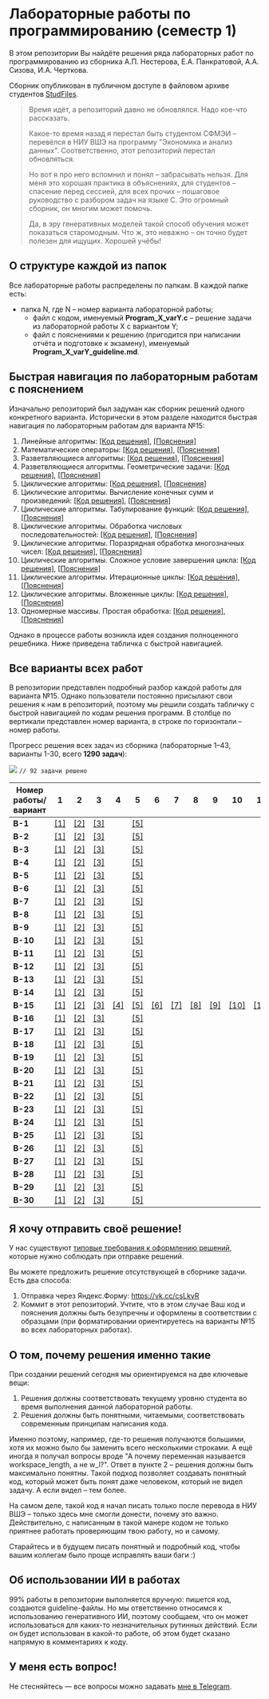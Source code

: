# Лабораторные работы по программированию (семестр 1)
В этом репозитории Вы найдёте решения ряда лабораторных работ по программированию из сборника А.П. Нестерова, Е.А. Панкратовой, А.А. Сизова, И.А. Черткова.

Сборник опубликован в публичном доступе в файловом архиве студентов [StudFiles](https://studfile.net/preview/2715555).

> Время идёт, а репозиторий давно не обновлялся. Надо кое-что рассказать.
> 
> Какое-то время назад я перестал быть студентом СФМЭИ – перевёлся в НИУ ВШЭ на программу "Экономика и анализ данных". Соответственно, этот репозиторий перестал обновляться.
> 
> Но вот я про него вспомнил и понял – забрасывать нельзя. Для меня это хорошая практика в объяснениях, для студентов – спасение перед сессией, для всех прочих – пошаговое руководство с разбором задач на языке C. Это огромный сборник, он многим может помочь.
> 
> Да, в эру генеративных моделей такой способ обучения может показаться старомодным. Что ж, это неважно – он точно будет полезен для ищущих. Хорошей учёбы!

## О структуре каждой из папок

Все лабораторные работы распределены по папкам. В каждой папке есть:
- папка N, где N – номер варианта лабораторной работы;
  - файл с кодом, именуемый **Program_X_varY.c** – решение задачи из лабораторной работы X с вариантом Y;
  - файл с пояснениями к решению (пригодится при написании отчёта и подготовке к экзамену), именуемый **Program_X_varY_guideline.md**.

## Быстрая навигация по лабораторным работам с пояснением

Изначально репозиторий был задуман как сборник решений одного конкретного варианта. Исторически в этом разделе находится быстрая навигация по лабораторным работам для варианта №15:
1. Линейные алгоритмы: [[Код решения]](1.%20Линейные%20алгоритмы/15/Program_1_var15.c), [[Пояснения]](1.%20Линейные%20алгоритмы/15/Program_1_var15_guideline.md)
2. Математические операторы: [[Код решения]](2.%20Математические%20операторы/15/Program_2_var15.c), [[Пояснения]](2.%20Математические%20операторы/15/Program_2_var15_guideline.md)
3. Разветвляющиеся алгоритмы: [[Код решения]](3.%20Разветвляющиеся%20алгоритмы/15/Program_3_var15.c), [[Пояснения]](3.%20Разветвляющиеся%20алгоритмы/15/Program_3_var15_guideline.md)
4. Разветвляющиеся алгоритмы. Геометрические задачи: [[Код решения]](4.%20Разветвляющиеся%20алгоритмы.%20Геометрические%20задачи/15/Program_4_var15.c), [[Пояснения]](4.%20Разветвляющиеся%20алгоритмы.%20Геометрические%20задачи/15/Program_4_var15_guideline.md)
5. Циклические алгоритмы: [[Код решения]](5.%20Циклические%20алгоритмы/15/Program_5_var15.c), [[Пояснения]](5.%20Циклические%20алгоритмы/15/Program_5_var15_guideline.md)
6. Циклические алгоритмы. Вычисление конечных сумм и произведений: [[Код решения]](6.%20Циклические%20алгоритмы.%20Вычисление%20конечных%20сумм%20и%20произведений/15/Program_6_var15.c), [[Пояснения]](6.%20Циклические%20алгоритмы.%20Вычисление%20конечных%20сумм%20и%20произведений/15/Program_6_var15_guideline.md)
7. Циклические алгоритмы. Табулирование функций: [[Код решения]](7.%20Циклические%20алгоритмы.%20Табулирование%20функций/15/Program_7_var15.c), [[Пояснения]](7.%20Циклические%20алгоритмы.%20Табулирование%20функций/15/Program_7_var15_guideline.md)
8. Циклические алгоритмы. Обработка числовых последовательностей: [[Код решения]](8.%20Циклические%20алгоритмы.%20Обработка%20числовых%20последовательностей/15/Program_8_var15.c), [[Пояснения]](8.%20Циклические%20алгоритмы.%20Обработка%20числовых%20последовательностей/15/Program_8_var15_guideline.md)
9. Циклические алгоритмы. Поразрядная обработка многозначных чисел: [[Код решения]](9.%20Циклические%20алгоритмы.%20Поразрядная%20обработка%20многозначных%20чисел/15/Program_9_var15.c), [[Пояснения]](9.%20Циклические%20алгоритмы.%20Поразрядная%20обработка%20многозначных%20чисел/15/Program_9_var15_guideline.md)
10. Циклические алгоритмы. Сложное условие завершения цикла: [[Код решения]](10.%20Циклические%20алгоритмы.%20Сложное%20условие%20завершения%20цикла/15/Program_10_var15.c), [[Пояснения]](10.%20Циклические%20алгоритмы.%20Сложное%20условие%20завершения%20цикла/15/Program_10_var15_guideline.md)
11. Циклические алгоритмы. Итерационные циклы: [[Код решения]](11.%20Циклические%20алгоритмы.%20Итерационные%20циклы/15/Program_11_var15.c), [[Пояснения]](11.%20Циклические%20алгоритмы.%20Итерационные%20циклы/15/Program_11_var15_guideline.md)
12. Циклические алгоритмы. Вложенные циклы: [[Код решения]](12.%20Циклические%20алгоритмы.%20Вложенные%20циклы/15/Program_12_var15.c), [[Пояснения]](12.%20Циклические%20алгоритмы.%20Вложенные%20циклы/15/Program_12_var15_guideline.md)
13. Одномерные массивы. Простая обработка: [[Код решения]](13.%20Одномерные%20массивы.%20Простая%20обработка/15/Program_13_var15.c), [[Пояснения]](13.%20Одномерные%20массивы.%20Простая%20обработка/15/Program_13_var15_guideline.md)

Однако в процессе работы возникла идея создания полноценного решебника. Ниже приведена табличка с быстрой навигацией.

## Все варианты всех работ

В репозитории представлен подробный разбор каждой работы для варианта №15. Однако пользователи постоянно присылают свои решения к нам в репозиторий, поэтому мы решили создать табличку с быстрой навигацией по кодам решения программ.
В столбце по вертикали представлен номер варианта, в строке по горизонтали – номер работы.

Прогресс решения всех задач из сборника (лабораторные 1–43, варианты 1-30, всего **1290 задач**):

![](https://geps.dev/progress/7) ```// 92 задачи решено```

| Номер работы/вариант | 1                                   | 2                                         | 3                                          | 4                                                                     | 5                                      | 6                                                                                         | 7                                                                 | 8                                                                                    | 9                                                                                        | 10                                                                                 | 11                                                               | 12                                                            | 13                                                           | 14 | 15 | 16 | 17 | 18 | 19 | 20 | 21 | 22 | 23 | 24 | 25 | 26 | 27 | 28 | 29 | 30 | 31 | 32 | 33 | 34 | 35 | 36 | 37 | 38 | 39 | 40 | 41 | 42 | 43 |
|----------------------|-------------------------------------|-------------------------------------------|--------------------------------------------|-----------------------------------------------------------------------|----------------------------------------|-------------------------------------------------------------------------------------------|-------------------------------------------------------------------|--------------------------------------------------------------------------------------|------------------------------------------------------------------------------------------|------------------------------------------------------------------------------------|------------------------------------------------------------------|---------------------------------------------------------------|--------------------------------------------------------------|----|----|----|----|----|----|----|----|----|----|----|----|----|----|----|----|----|----|----|----|----|----|----|----|----|----|----|----|----|----|
| **В-1**              | [[1]](1.%20Линейные%20алгоритмы/1)  | [[2]](2.%20Математические%20операторы/1)  | [[3]](3.%20Разветвляющиеся%20алгоритмы/1)  |                                                                       | [[5]](5.%20Циклические%20алгоритмы/1)  |                                                                                           |                                                                   |                                                                                      |                                                                                          |                                                                                    |                                                                  |                                                               |                                                              |    |    |    |    |    |    |    |    |    |    |    |    |    |    |    |    |    |    |    |    |    |    |    |    |    |    |    |    |    |    |
| **В-2**              | [[1]](1.%20Линейные%20алгоритмы/2)  | [[2]](2.%20Математические%20операторы/2)  | [[3]](3.%20Разветвляющиеся%20алгоритмы/2)  |                                                                       | [[5]](5.%20Циклические%20алгоритмы/2)  |                                                                                           |                                                                   |                                                                                      |                                                                                          |                                                                                    |                                                                  |                                                               |                                                              |    |    |    |    |    |    |    |    |    |    |    |    |    |    |    |    |    |    |    |    |    |    |    |    |    |    |    |    |    |    |
| **В-3**              | [[1]](1.%20Линейные%20алгоритмы/3)  | [[2]](2.%20Математические%20операторы/3)  | [[3]](3.%20Разветвляющиеся%20алгоритмы/3)  |                                                                       | [[5]](5.%20Циклические%20алгоритмы/3)  |                                                                                           |                                                                   |                                                                                      |                                                                                          |                                                                                    |                                                                  |                                                               |                                                              |    |    |    |    |    |    |    |    |    |    |    |    |    |    |    |    |    |    |    |    |    |    |    |    |    |    |    |    |    |    |
| **В-4**              | [[1]](1.%20Линейные%20алгоритмы/4)  | [[2]](2.%20Математические%20операторы/4)  | [[3]](3.%20Разветвляющиеся%20алгоритмы/4)  |                                                                       | [[5]](5.%20Циклические%20алгоритмы/4)  |                                                                                           |                                                                   |                                                                                      |                                                                                          |                                                                                    |                                                                  |                                                               |                                                              |    |    |    |    |    |    |    |    |    |    |    |    |    |    |    |    |    |    |    |    |    |    |    |    |    |    |    |    |    |    |
| **В-5**              | [[1]](1.%20Линейные%20алгоритмы/5)  | [[2]](2.%20Математические%20операторы/5)  | [[3]](3.%20Разветвляющиеся%20алгоритмы/5)  |                                                                       | [[5]](5.%20Циклические%20алгоритмы/5)  |                                                                                           |                                                                   |                                                                                      |                                                                                          |                                                                                    |                                                                  |                                                               |                                                              |    |    |    |    |    |    |    |    |    |    |    |    |    |    |    |    |    |    |    |    |    |    |    |    |    |    |    |    |    |    |
| **В-6**              | [[1]](1.%20Линейные%20алгоритмы/6)  | [[2]](2.%20Математические%20операторы/6)  | [[3]](3.%20Разветвляющиеся%20алгоритмы/6)  |                                                                       | [[5]](5.%20Циклические%20алгоритмы/6)  |                                                                                           |                                                                   |                                                                                      |                                                                                          |                                                                                    |                                                                  |                                                               |                                                              |    |    |    |    |    |    |    |    |    |    |    |    |    |    |    |    |    |    |    |    |    |    |    |    |    |    |    |    |    |    |
| **В-7**              | [[1]](1.%20Линейные%20алгоритмы/7)  | [[2]](2.%20Математические%20операторы/7)  | [[3]](3.%20Разветвляющиеся%20алгоритмы/7)  |                                                                       | [[5]](5.%20Циклические%20алгоритмы/7)  |                                                                                           |                                                                   |                                                                                      |                                                                                          |                                                                                    |                                                                  |                                                               |                                                              |    |    |    |    |    |    |    |    |    |    |    |    |    |    |    |    |    |    |    |    |    |    |    |    |    |    |    |    |    |    |
| **В-8**              | [[1]](1.%20Линейные%20алгоритмы/8)  | [[2]](2.%20Математические%20операторы/8)  | [[3]](3.%20Разветвляющиеся%20алгоритмы/8)  |                                                                       | [[5]](5.%20Циклические%20алгоритмы/8)  |                                                                                           |                                                                   |                                                                                      |                                                                                          |                                                                                    |                                                                  |                                                               |                                                              |    |    |    |    |    |    |    |    |    |    |    |    |    |    |    |    |    |    |    |    |    |    |    |    |    |    |    |    |    |    |
| **В-9**              | [[1]](1.%20Линейные%20алгоритмы/9)  | [[2]](2.%20Математические%20операторы/9)  | [[3]](3.%20Разветвляющиеся%20алгоритмы/9)  |                                                                       | [[5]](5.%20Циклические%20алгоритмы/9)  |                                                                                           |                                                                   |                                                                                      |                                                                                          |                                                                                    |                                                                  |                                                               |                                                              |    |    |    |    |    |    |    |    |    |    |    |    |    |    |    |    |    |    |    |    |    |    |    |    |    |    |    |    |    |    |
| **В-10**             | [[1]](1.%20Линейные%20алгоритмы/10) | [[2]](2.%20Математические%20операторы/10) | [[3]](3.%20Разветвляющиеся%20алгоритмы/10) |                                                                       | [[5]](5.%20Циклические%20алгоритмы/10) |                                                                                           |                                                                   |                                                                                      |                                                                                          |                                                                                    |                                                                  |                                                               |                                                              |    |    |    |    |    |    |    |    |    |    |    |    |    |    |    |    |    |    |    |    |    |    |    |    |    |    |    |    |    |    |
| **В-11**             | [[1]](1.%20Линейные%20алгоритмы/11) | [[2]](2.%20Математические%20операторы/11) | [[3]](3.%20Разветвляющиеся%20алгоритмы/11) |                                                                       | [[5]](5.%20Циклические%20алгоритмы/11) |                                                                                           |                                                                   |                                                                                      |                                                                                          |                                                                                    |                                                                  |                                                               |                                                              |    |    |    |    |    |    |    |    |    |    |    |    |    |    |    |    |    |    |    |    |    |    |    |    |    |    |    |    |    |    |
| **В-12**             | [[1]](1.%20Линейные%20алгоритмы/12) | [[2]](2.%20Математические%20операторы/12) | [[3]](3.%20Разветвляющиеся%20алгоритмы/12) |                                                                       | [[5]](5.%20Циклические%20алгоритмы/12) |                                                                                           |                                                                   |                                                                                      |                                                                                          |                                                                                    |                                                                  |                                                               |                                                              |    |    |    |    |    |    |    |    |    |    |    |    |    |    |    |    |    |    |    |    |    |    |    |    |    |    |    |    |    |    |
| **В-13**             | [[1]](1.%20Линейные%20алгоритмы/13) | [[2]](2.%20Математические%20операторы/13) | [[3]](3.%20Разветвляющиеся%20алгоритмы/13) |                                                                       | [[5]](5.%20Циклические%20алгоритмы/13) |                                                                                           |                                                                   |                                                                                      |                                                                                          |                                                                                    |                                                                  |                                                               |                                                              |    |    |    |    |    |    |    |    |    |    |    |    |    |    |    |    |    |    |    |    |    |    |    |    |    |    |    |    |    |    |
| **В-14**             | [[1]](1.%20Линейные%20алгоритмы/14) | [[2]](2.%20Математические%20операторы/14) | [[3]](3.%20Разветвляющиеся%20алгоритмы/14) |                                                                       | [[5]](5.%20Циклические%20алгоритмы/14) |                                                                                           |                                                                   |                                                                                      |                                                                                          |                                                                                    |                                                                  |                                                               |                                                              |    |    |    |    |    |    |    |    |    |    |    |    |    |    |    |    |    |    |    |    |    |    |    |    |    |    |    |    |    |    |
| **В-15**             | [[1]](1.%20Линейные%20алгоритмы/15) | [[2]](2.%20Математические%20операторы/15) | [[3]](3.%20Разветвляющиеся%20алгоритмы/15) | [[4]](4.%20Разветвляющиеся%20алгоритмы.%20Геометрические%20задачи/15) | [[5]](5.%20Циклические%20алгоритмы/15) | [[6]](6.%20Циклические%20алгоритмы.%20Вычисление%20конечных%20сумм%20и%20произведений/15) | [[7]](7.%20Циклические%20алгоритмы.%20Табулирование%20функций/15) | [[8]](8.%20Циклические%20алгоритмы.%20Обработка%20числовых%20последовательностей/15) | [[9]](9.%20Циклические%20алгоритмы.%20Поразрядная%20обработка%20многозначных%20чисел/15) | [[10]](10.%20Циклические%20алгоритмы.%20Сложное%20условие%20завершения%20цикла/15) | [[11]](11.%20Циклические%20алгоритмы.%20Итерационные%20циклы/15) | [[12]](12.%20Циклические%20алгоритмы.%20Вложенные%20циклы/15) | [[13]](13.%20Одномерные%20массивы.%20Простая%20обработка/15) |    |    |    |    |    |    |    |    |    |    |    |    |    |    |    |    |    |    |    |    |    |    |    |    |    |    |    |    |    |    |
| **В-16**             | [[1]](1.%20Линейные%20алгоритмы/16) | [[2]](2.%20Математические%20операторы/16) | [[3]](3.%20Разветвляющиеся%20алгоритмы/16) |                                                                       | [[5]](5.%20Циклические%20алгоритмы/16) |                                                                                           |                                                                   |                                                                                      |                                                                                          |                                                                                    |                                                                  |                                                               |                                                              |    |    |    |    |    |    |    |    |    |    |    |    |    |    |    |    |    |    |    |    |    |    |    |    |    |    |    |    |    |    |
| **В-17**             | [[1]](1.%20Линейные%20алгоритмы/17) | [[2]](2.%20Математические%20операторы/17) | [[3]](3.%20Разветвляющиеся%20алгоритмы/17) |                                                                       | [[5]](5.%20Циклические%20алгоритмы/17) |                                                                                           |                                                                   |                                                                                      |                                                                                          |                                                                                    |                                                                  |                                                               |                                                              |    |    |    |    |    |    |    |    |    |    |    |    |    |    |    |    |    |    |    |    |    |    |    |    |    |    |    |    |    |    |
| **В-18**             | [[1]](1.%20Линейные%20алгоритмы/18) | [[2]](2.%20Математические%20операторы/18) | [[3]](3.%20Разветвляющиеся%20алгоритмы/18) |                                                                       | [[5]](5.%20Циклические%20алгоритмы/18) |                                                                                           |                                                                   |                                                                                      |                                                                                          |                                                                                    |                                                                  |                                                               |                                                              |    |    |    |    |    |    |    |    |    |    |    |    |    |    |    |    |    |    |    |    |    |    |    |    |    |    |    |    |    |    |
| **В-19**             | [[1]](1.%20Линейные%20алгоритмы/19) | [[2]](2.%20Математические%20операторы/19) | [[3]](3.%20Разветвляющиеся%20алгоритмы/19) |                                                                       | [[5]](5.%20Циклические%20алгоритмы/19) |                                                                                           |                                                                   |                                                                                      |                                                                                          |                                                                                    |                                                                  |                                                               |                                                              |    |    |    |    |    |    |    |    |    |    |    |    |    |    |    |    |    |    |    |    |    |    |    |    |    |    |    |    |    |    |
| **В-20**             | [[1]](1.%20Линейные%20алгоритмы/20) | [[2]](2.%20Математические%20операторы/20) | [[3]](3.%20Разветвляющиеся%20алгоритмы/20) |                                                                       | [[5]](5.%20Циклические%20алгоритмы/20) |                                                                                           |                                                                   |                                                                                      |                                                                                          |                                                                                    |                                                                  |                                                               |                                                              |    |    |    |    |    |    |    |    |    |    |    |    |    |    |    |    |    |    |    |    |    |    |    |    |    |    |    |    |    |    |
| **В-21**             | [[1]](1.%20Линейные%20алгоритмы/21) | [[2]](2.%20Математические%20операторы/21) | [[3]](3.%20Разветвляющиеся%20алгоритмы/21) |                                                                       | [[5]](5.%20Циклические%20алгоритмы/21) |                                                                                           |                                                                   |                                                                                      |                                                                                          |                                                                                    |                                                                  |                                                               |                                                              |    |    |    |    |    |    |    |    |    |    |    |    |    |    |    |    |    |    |    |    |    |    |    |    |    |    |    |    |    |    |
| **В-22**             | [[1]](1.%20Линейные%20алгоритмы/22) | [[2]](2.%20Математические%20операторы/22) | [[3]](3.%20Разветвляющиеся%20алгоритмы/22) |                                                                       | [[5]](5.%20Циклические%20алгоритмы/22) |                                                                                           |                                                                   |                                                                                      |                                                                                          |                                                                                    |                                                                  |                                                               |                                                              |    |    |    |    |    |    |    |    |    |    |    |    |    |    |    |    |    |    |    |    |    |    |    |    |    |    |    |    |    |    |
| **В-23**             | [[1]](1.%20Линейные%20алгоритмы/23) | [[2]](2.%20Математические%20операторы/23) | [[3]](3.%20Разветвляющиеся%20алгоритмы/23) |                                                                       | [[5]](5.%20Циклические%20алгоритмы/23) |                                                                                           |                                                                   |                                                                                      |                                                                                          |                                                                                    |                                                                  |                                                               |                                                              |    |    |    |    |    |    |    |    |    |    |    |    |    |    |    |    |    |    |    |    |    |    |    |    |    |    |    |    |    |    |
| **В-24**             | [[1]](1.%20Линейные%20алгоритмы/24) | [[2]](2.%20Математические%20операторы/24) | [[3]](3.%20Разветвляющиеся%20алгоритмы/24) |                                                                       | [[5]](5.%20Циклические%20алгоритмы/24) |                                                                                           |                                                                   |                                                                                      |                                                                                          |                                                                                    |                                                                  |                                                               |                                                              |    |    |    |    |    |    |    |    |    |    |    |    |    |    |    |    |    |    |    |    |    |    |    |    |    |    |    |    |    |    |
| **В-25**             | [[1]](1.%20Линейные%20алгоритмы/25) | [[2]](2.%20Математические%20операторы/25) | [[3]](3.%20Разветвляющиеся%20алгоритмы/25) |                                                                       | [[5]](5.%20Циклические%20алгоритмы/25) |                                                                                           |                                                                   |                                                                                      |                                                                                          |                                                                                    |                                                                  |                                                               |                                                              |    |    |    |    |    |    |    |    |    |    |    |    |    |    |    |    |    |    |    |    |    |    |    |    |    |    |    |    |    |    |
| **В-26**             | [[1]](1.%20Линейные%20алгоритмы/26) | [[2]](2.%20Математические%20операторы/26) | [[3]](3.%20Разветвляющиеся%20алгоритмы/26) |                                                                       | [[5]](5.%20Циклические%20алгоритмы/26) |                                                                                           |                                                                   |                                                                                      |                                                                                          |                                                                                    |                                                                  |                                                               |                                                              |    |    |    |    |    |    |    |    |    |    |    |    |    |    |    |    |    |    |    |    |    |    |    |    |    |    |    |    |    |    |
| **В-27**             | [[1]](1.%20Линейные%20алгоритмы/27) | [[2]](2.%20Математические%20операторы/27) | [[3]](3.%20Разветвляющиеся%20алгоритмы/27) |                                                                       | [[5]](5.%20Циклические%20алгоритмы/27) |                                                                                           |                                                                   |                                                                                      |                                                                                          |                                                                                    |                                                                  |                                                               |                                                              |    |    |    |    |    |    |    |    |    |    |    |    |    |    |    |    |    |    |    |    |    |    |    |    |    |    |    |    |    |    |
| **В-28**             | [[1]](1.%20Линейные%20алгоритмы/28) | [[2]](2.%20Математические%20операторы/28) | [[3]](3.%20Разветвляющиеся%20алгоритмы/28) |                                                                       | [[5]](5.%20Циклические%20алгоритмы/28) |                                                                                           |                                                                   |                                                                                      |                                                                                          |                                                                                    |                                                                  |                                                               |                                                              |    |    |    |    |    |    |    |    |    |    |    |    |    |    |    |    |    |    |    |    |    |    |    |    |    |    |    |    |    |    |
| **В-29**             | [[1]](1.%20Линейные%20алгоритмы/29) | [[2]](2.%20Математические%20операторы/29) | [[3]](3.%20Разветвляющиеся%20алгоритмы/29) |                                                                       | [[5]](5.%20Циклические%20алгоритмы/29) |                                                                                           |                                                                   |                                                                                      |                                                                                          |                                                                                    |                                                                  |                                                               |                                                              |    |    |    |    |    |    |    |    |    |    |    |    |    |    |    |    |    |    |    |    |    |    |    |    |    |    |    |    |    |    |
| **В-30**             | [[1]](1.%20Линейные%20алгоритмы/30) | [[2]](2.%20Математические%20операторы/30) | [[3]](3.%20Разветвляющиеся%20алгоритмы/30) |                                                                       | [[5]](5.%20Циклические%20алгоритмы/30) |                                                                                           |                                                                   |                                                                                      |                                                                                          |                                                                                    |                                                                  |                                                               |                                                              |    |    |    |    |    |    |    |    |    |    |    |    |    |    |    |    |    |    |    |    |    |    |    |    |    |    |    |    |    |    |

## Я хочу отправить своё решение!

У нас существуют [типовые требования к оформлению решений](publishing_guide.md), которые нужно соблюдать при отправке решений.

Вы можете предложить решение отсутствующей в сборнике задачи. Есть два способа:
1. Отправка через Яндекс.Форму: https://vk.cc/csLkyR
2. Коммит в этот репозиторий. Учтите, что в этом случае Ваш код и пояснения должны быть безупречны и оформлены в соответствии с образцами (при форматировании ориентируетесь на варианты №15 во всех лабораторных работах).

## О том, почему решения именно такие

При создании решений сегодня мы ориентируемся на две ключевые вещи:
1. Решения должны соответствовать текущему уровню студента во время выполнения данной лабораторной работы.
2. Решения должны быть понятными, читаемыми, соответствовать современным принципам написания кода.

Именно поэтому, например, где-то решения получаются большими, хотя их можно было бы заменить всего несколькими строками.
А ещё иногда я получал вопросы вроде "А почему переменная называется workspace_length, а не w_l?". Ответ в пункте 2 – решения должны быть максимально понятны. Такой подход позволяет создавать понятный код, который может быть понят даже человеком, который не видел задачу. А если видел – тем более.

На самом деле, такой код я начал писать только после перевода в НИУ ВШЭ – только здесь мне смогли донести, почему это важно.
Действительно, с написанным в такой манере кодом не только приятнее работать проверяющим твою работу, но и самому.

Старайтесь и в будущем писать понятный и подробный код, чтобы вашим коллегам было проще исправлять ваши баги :)

## Об использовании ИИ в работах

99% работы в репозитории выполняется вручную: пишется код, создаются guideline-файлы. 
Но мы ответственно относимся к использованию генеративного ИИ, поэтому сообщаем, что он может использоваться для каких-то незначительных рутинных действий.
Если он будет использован в какой-то работе, об этом будет сказано напрямую в комментариях к коду.

## У меня есть вопрос!

Не стесняйтесь — все вопросы можно задавать [мне в Telegram](https://t.me/plunkzy).